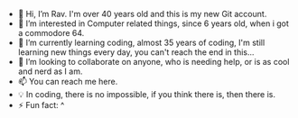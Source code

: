 - 👋 Hi, I’m Rav. I'm over 40 years old and this is my new Git account.
- 👀 I’m interested in Computer related things, since 6 years old, when i got a commodore 64.
- 🌱 I’m currently learning coding, almost 35 years of coding, I'm still learning new things every day, you can't reach the end in this...
- 💞️ I’m looking to collaborate on anyone, who is needing help, or is as cool and nerd as I am.
- 📫 You can reach me here.
- 💡 In coding, there is no impossible, if you think there is, then there is.
- ⚡ Fun fact: ^

<!---
Ravenis1/Ravenis1 is a ✨ special ✨ repository because its `README.md` (this file) appears on your GitHub profile.
You can click the Preview link to take a look at your changes.
--->
